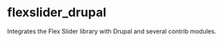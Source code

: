 flexslider_drupal
=================

Integrates the Flex Slider library with Drupal and several contrib modules.